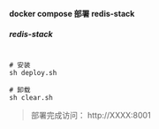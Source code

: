 #### docker compose 部署 redis-stack

##### redis-stack
```shell

# 安装
sh deploy.sh

# 卸载 
sh clear.sh
```

> 部署完成访问： http://XXXX:8001
